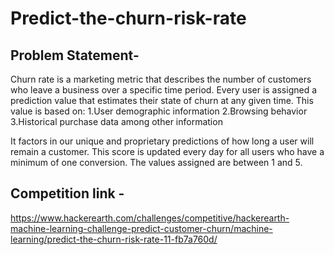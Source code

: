 # Predict-the-churn-risk-rate

## Problem Statement-

Churn rate is a marketing metric that describes the number of customers who leave a business over a specific time period.
Every user is assigned a prediction value that estimates their state of churn at any given time. This value is based on:
1.User demographic information
2.Browsing behavior
3.Historical purchase data among other information

It factors in our unique and proprietary predictions of how long a user will remain a customer. 
This score is updated every day for all users who have a minimum of one conversion. 
The values assigned are between 1 and 5.

## Competition link - 
https://www.hackerearth.com/challenges/competitive/hackerearth-machine-learning-challenge-predict-customer-churn/machine-learning/predict-the-churn-risk-rate-11-fb7a760d/
